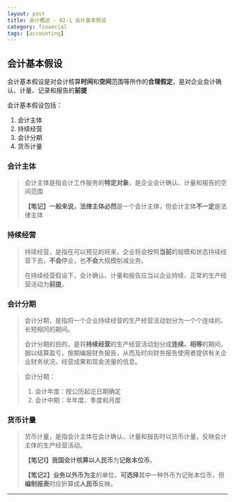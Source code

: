 ```yaml
---
layout: post
title: 会计概述 - 02-1 会计基本假设
category: financial
tags: [accounting]
---
```


## 会计基本假设

会计基本假设是对会计核算**时间**和**空间**范围等所作的**合理假定**，是对企业会计确认、计量、记录和报告的**前提**

会计基本假设包括：
1. 会计主体
2. 持续经营
3. 会计分期
4. 货币计量

### 会计主体

> 会计主体是指会计工作服务的**特定对象**，是企业会计确认、计量和报告的空间范围
>
> **【笔记】**一般来说，法律主体**必然**是一个会计主体，但会计主体**不一定**是法律主体

### 持续经营

> 持续经营，是指在可以预见的将来，企业将会按照**当前**的规模和状态持续经营下去，**不会**停业，也**不会**大规模削减业务。
>
> 在持续经营假设下，会计确认、计量和报告应当以企业持续、正常的生产经营活动为**前提**。

### 会计分期

> 会计分期，是指将一个企业持续经营的生产经营活动划分为一个个连续的、长短相同的期间。
>
> 会计分期的目的，是将**持续经营**的生产经营活动划分成**连续、相等**的期间，据以结算盈亏，按期编报财务报告，从而及时向财务报告使用者提供有关企业财务状况、经营成果和现金流量的信息。

> 会计分期：
> 1. 会计年度：按公历起讫日期确定
> 2. 会计中期：半年度、季度和月度

### 货币计量

> 货币计量，是指会计主体在会计确认、计量和报告时以货币计量，反映会计主体的生产经营活动。
>
> **【笔记1】**我国会计核算以**人民币**为**记账本位币**。
>
> **【笔记2】**业务以**外币为主**的单位，**可选择**其中一种外币为记账本位币，但**编制报表**时应折算成**人民币**反映。

---